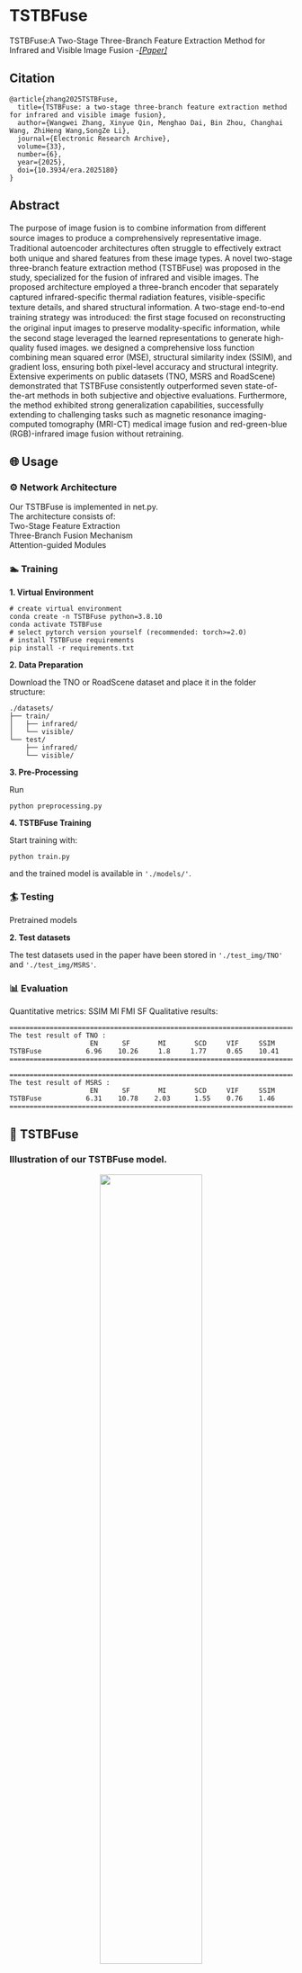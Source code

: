 # TSTBFuse

TSTBFuse:A Two-Stage Three-Branch Feature Extraction Method for Infrared and Visible Image Fusion
-[*[Paper]*](https://www.aimspress.com/aimspress-data/era/2025/6/PDF/era-33-06-180.pdf)  

## Citation

```
@article{zhang2025TSTBFuse,
  title={TSTBFuse: a two-stage three-branch feature extraction method for infrared and visible image fusion},
  author={Wangwei Zhang, Xinyue Qin, Menghao Dai, Bin Zhou, Changhai Wang, ZhiHeng Wang,SongZe Li},
  journal={Electronic Research Archive},
  volume={33},
  number={6},
  year={2025},
  doi={10.3934/era.2025180}
}
```

## Abstract

The purpose of image fusion is to combine information from diﬀerent source images to produce a comprehensively representative image. Traditional autoencoder architectures often struggle to eﬀectively extract both unique and shared features from these image types. A novel two-stage three-branch feature extraction method (TSTBFuse) was proposed in the study, specialized for the fusion of infrared and visible images. The proposed architecture employed a three-branch encoder that separately captured infrared-speciﬁc thermal radiation features, visible-speciﬁc texture details, and shared structural information. A two-stage end-to-end training strategy was introduced: the ﬁrst stage focused on reconstructing the original input images to preserve modality-speciﬁc information, while the second stage leveraged the learned representations to generate high-quality fused images. we designed a comprehensive loss function combining mean squared error (MSE), structural similarity index (SSIM), and gradient loss, ensuring both pixel-level accuracy and structural integrity. Extensive experiments on public datasets (TNO, MSRS and RoadScene) demonstrated that TSTBFuse consistently outperformed seven state-of-the-art methods in both subjective and objective evaluations. Furthermore, the method exhibited strong generalization capabilities, successfully extending to challenging tasks such as magnetic resonance imaging-computed tomography (MRI-CT) medical image fusion and red-green-blue (RGB)-infrared image fusion without retraining.

## 🌐 Usage

### ⚙ Network Architecture

Our TSTBFuse is implemented in net.py.   
The architecture consists of:  
  Two-Stage Feature Extraction  
  Three-Branch Fusion Mechanism  
  Attention-guided Modules  

### 🏊 Training

**1. Virtual Environment**

```
# create virtual environment
conda create -n TSTBFuse python=3.8.10
conda activate TSTBFuse
# select pytorch version yourself (recommended: torch>=2.0)
# install TSTBFuse requirements
pip install -r requirements.txt
```

**2. Data Preparation**

Download the TNO or RoadScene dataset and place it in the folder structure:

```
./datasets/
├── train/
│   ├── infrared/
│   └── visible/
└── test/
    ├── infrared/
    └── visible/
```

**3. Pre-Processing**

Run 

```
python preprocessing.py
```

**4. TSTBFuse Training**

Start training with:

```
python train.py
```

and the trained model is available in ``'./models/'``.

### 🏄 Testing

Pretrained models

**2. Test datasets**

The test datasets used in the paper have been stored in ``'./test_img/TNO'`` and ``'./test_img/MSRS'``.

### 📊 Evaluation

Quantitative metrics:
SSIM
MI
FMI
SF
Qualitative results:

```
================================================================================
The test result of TNO :
                    EN      SF       MI       SCD     VIF     SSIM
TSTBFuse           6.96    10.26     1.8     1.77     0.65    10.41
================================================================================

================================================================================
The test result of MSRS :
                    EN      SF       MI       SCD     VIF     SSIM
TSTBFuse           6.31    10.78    2.03      1.55    0.76    1.46
================================================================================
```

## 🙌 TSTBFuse

### Illustration of our TSTBFuse model.

<p align="center">
  <img src="./framework.png" width="60%">
</p>


## 📧 Contact

For questions, contact: 332416020952@zzuli.edu.cn





